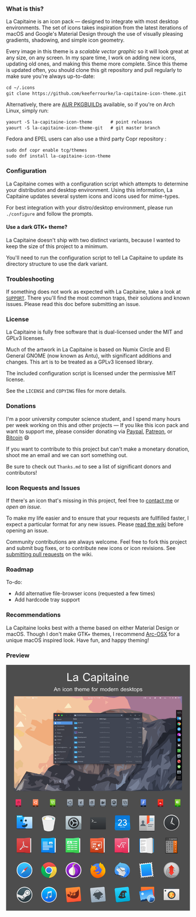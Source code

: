 ### What is this?
La Capitaine is an icon pack &mdash; designed to integrate with most
desktop environments. The set of icons takes inspiration from the latest
iterations of macOS and Google's Material Design through the use of
visually pleasing gradients, shadowing, and simple icon geometry.

Every image in this theme is a _scalable vector graphic_ so it will look
great at any size, on any screen. In my spare time, I work on adding new
icons, updating old ones, and making this theme more complete. Since
this theme is updated often, you should clone this git repository and
pull regularly to make sure you're always up-to-date:

```
cd ~/.icons
git clone https://github.com/keeferrourke/la-capitaine-icon-theme.git
```

Alternatively, there are
[AUR PKGBUILDs](https://aur.archlinux.org/packages/?K=la-capitaine-icon-theme)
available, so if you're on Arch Linux, simply run:

```
yaourt -S la-capitaine-icon-theme       # point releases
yaourt -S la-capitaine-icon-theme-git   # git master branch
```

Fedora and EPEL users can also use a third party Copr repository :

```
sudo dnf copr enable tcg/themes
sudo dnf install la-capitaine-icon-theme
```

### Configuration
La Capitaine comes with a configuration script which attempts to
determine your distribution and desktop environment. Using this
information, La Capitaine updates several system icons and icons used
for mime-types.

For best integration with your distro/desktop environment, please run
`./configure` and follow the prompts.

#### Use a dark GTK+ theme?
La Capitaine doesn't ship with two distinct variants, because I wanted
to keep the size of this project to a minimum.

You'll need to run the configuration script to tell La Capitaine to
update its directory structure to use the dark variant.

### Troubleshooting
If something does not work as expected with La Capitaine, take a look at
[`SUPPORT`](.github/SUPPORT.md). There you'll find the most common
traps, their solutions and known issues. Please read this doc before
submitting an issue.

### License
La Capitaine is fully free software that is dual-licensed under the MIT
and GPLv3 licenses.

Much of the artwork in La Capitaine is based on Numix Circle and El
General GNOME (now known as Antu), with significant additions and
changes. This art is to be treated as a GPLv3 licensed library.

The included configuration script is licensed under the permissive MIT
license.

See the `LICENSE` and `COPYING` files for more details.

### Donations
I'm a poor university computer science student, and I spend many hours
per week working on this and other projects &mdash; If you like this
icon pack and want to support me, please consider donating via
[Paypal](https://paypal.me/keeferrourke),
[Patreon](https://www.patreon.com/krourke), or
[Bitcoin](https://krourke.org/btc.html) :smile:

If you want to contribute to this project but can't make a monetary
donation, shoot me an email and we can sort something out.

Be sure to check out `Thanks.md` to see a list of significant donors and
contributors!

### Icon Requests and Issues
If there's an icon that's missing in this project, feel free to
[contact me](https://krourke.org/contact) or _open an issue_.

To make my life easier and to ensure that your requests are fullfilled
faster, I expect a particular format for any new issues. Please
[read the wiki](https://github.com/keeferrourke/la-capitaine-icon-theme/wiki/Submitting-New-Issues)
before opening an issue.

Community contributions are always welcome. Feel free to fork this
project and submit bug fixes, or to contribute new icons or icon
revisions. See [submitting pull requests](https://github.com/keeferrourke/la-capitaine-icon-theme/wiki/Submitting-Pull-Requests)
on the wiki.

### Roadmap
To-do:
 * Add alternative file-browser icons (requested a few times)
 * Add hardcode tray support

### Recommendations
La Capitaine looks best with a theme based on either Material Design or
macOS. Though I don't make GTK+ themes, I recommend
[Arc-OSX](https://github.com/LinxGem33/OSX-Arc-White) for a unique macOS
inspired look. Have fun, and happy theming!

### Preview
![La Capitaine preview](.product/preview.png)
<!-- ![La Capitaine preview](https://cdn.rawgit.com/keeferrourke/la-capitaine-icon-theme/master/preview.svg) -->


